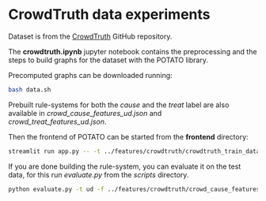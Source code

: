 # CrowdTruth data experiments

Dataset is from the [CrowdTruth](https://github.com/CrowdTruth/Medical-Relation-Extraction) GitHub repository.

The __crowdtruth.ipynb__ jupyter notebook contains the preprocessing and the steps to build graphs for the dataset with the POTATO library.

Precomputed graphs can be downloaded running:

```bash
bash data.sh
```

Prebuilt rule-systems for both the _cause_ and the _treat_ label are also available in _crowd\_cause_features\_ud.json_ and _crowd\_treat\_features\_ud.json_.

Then the frontend of POTATO can be started from the __frontend__ directory:

```bash
streamlit run app.py -- -t ../features/crowdtruth/crowdtruth_train_dataset_cause_ud.pickle -v ../features/crowdtruth/crowdtruth_dev_dataset_cause_ud.pickle -hr ../features/crowdtruth/crowd_cause_features_ud.json
```

If you are done building the rule-system, you can evaluate it on the test data, for this run _evaluate.py_ from the _scripts_ directory.

```bash
python evaluate.py -t ud -f ../features/crowdtruth/crowd_cause_features_ud.json -d ../features/crowdtruth/crowdtruth_train_dataset_cause_ud.pickle
```